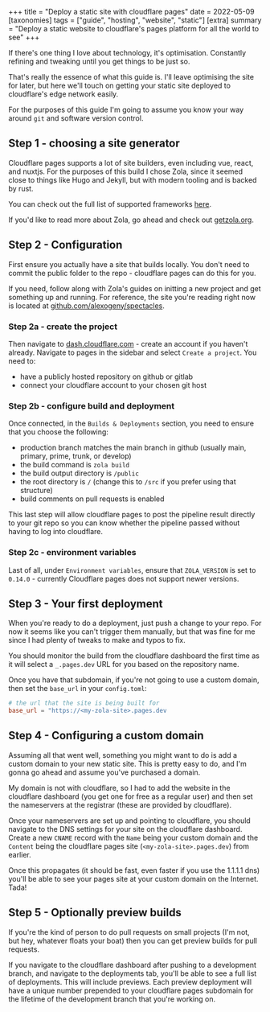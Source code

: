 +++
title = "Deploy a static site with cloudflare pages"
date = 2022-05-09
[taxonomies]
tags = ["guide", "hosting", "website", "static"]
[extra]
summary = "Deploy a static website to cloudflare's pages platform for all the world to see"
+++

If there's one thing I love about technology, it's optimisation. Constantly refining and tweaking until you get things
to be just so.

That's really the essence of what this guide is. I'll leave optimising the site for later, but here we'll touch on
getting your static site deployed to cloudflare's edge network easily.

For the purposes of this guide I'm going to assume you know your way around `git` and software version control.

## Step 1 - choosing a site generator

Cloudflare pages supports a lot of site builders, even including vue, react, and nuxtjs. For the purposes of this build
I chose Zola, since it seemed close to things like Hugo and Jekyll, but with modern tooling and is backed by rust.

You can check out the full list of supported frameworks [here](https://developers.cloudflare.com/pages/framework-guides/).

If you'd like to read more about Zola, go ahead and check out [getzola.org](https://www.getzola.org/).

## Step 2 - Configuration

First ensure you actually have a site that builds locally. You don't need to commit the public folder to the repo -
cloudflare pages can do this for you.

If you need, follow along with Zola's guides on initting a new project and get something up and running. For reference,
the site you're reading right now is located at [github.com/alexogeny/spectacles](https://github.com/alexogeny/spectacles).

### Step 2a - create the project

Then navigate to [dash.cloudflare.com](https://dash.cloudflare.com) - create an account if you haven't already. Navigate
to pages in the sidebar and select `Create a project`. You need to:

- have a publicly hosted repository on github or gitlab
- connect your cloudflare account to your chosen git host

### Step 2b - configure build and deployment

Once connected, in the `Builds & Deployments` section, you need to ensure that you choose the following:

- production branch matches the main branch in github (usually main, primary, prime, trunk, or develop)
- the build command is `zola build`
- the build output directory is `/public`
- the root directory is `/` (change this to `/src` if you prefer using that structure)
- build comments on pull requests is enabled

This last step will allow cloudflare pages to post the pipeline result directly to your git repo so you can know whether
the pipeline passed without having to log into cloudflare.

### Step 2c - environment variables

Last of all, under `Environment variables`, ensure that `ZOLA_VERSION` is set to `0.14.0` - currently Cloudflare pages
does not support newer versions.

## Step 3 - Your first deployment

When you're ready to do a deployment, just push a change to your repo. For now it seems like you can't trigger them
manually, but that was fine for me since I had plenty of tweaks to make and typos to fix.

You should monitor the build from the cloudflare dashboard the first time as it will select a `_.pages.dev` URL for you
based on the repository name.

Once you have that subdomain, if you're not going to use a custom domain, then set the `base_url` in your `config.toml`:

```toml
# the url that the site is being built for
base_url = "https://<my-zola-site>.pages.dev
```

## Step 4 - Configuring a custom domain

Assuming all that went well, something you might want to do is add a custom domain to your new static site. This is
pretty easy to do, and I'm gonna go ahead and assume you've purchased a domain.

My domain is not with cloudflare, so I had to add the website in the cloudflare dashboard (you get one for free as a
regular user) and then set the nameservers at the registrar (these are provided by cloudflare).

Once your nameservers are set up and pointing to cloudflare, you should navigate to the DNS settings for your site
on the cloudflare dashboard. Create a new `CNAME` record with the `Name` being your custom domain and the `Content`
being the cloudflare pages site (`<my-zola-site>.pages.dev`) from earlier.

Once this propagates (it should be fast, even faster if you use the 1.1.1.1 dns) you'll be able to see your pages
site at your custom domain on the Internet. Tada!

## Step 5 - Optionally preview builds

If you're the kind of person to do pull requests on small projects (I'm not, but hey, whatever floats your boat) then
you can get preview builds for pull requests.

If you navigate to the cloudflare dashboard after pushing to a development branch, and navigate to the deployments tab,
you'll be able to see a full list of deployments. This will include previews. Each preview deployment will have a unique
number prepended to your cloudflare pages subdomain for the lifetime of the development branch that you're working on.

